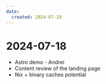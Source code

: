 ```yaml
---
date:
  created: 2024-07-18
---
```


# 2024-07-18

- Astro demo - Andrei
- Content review of the landing page
- Nix + binary caches potential 

<!-- more -->
